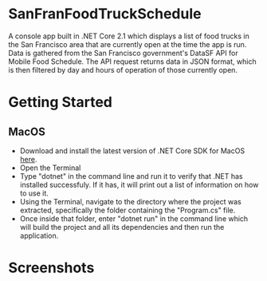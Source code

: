 # SanFranFoodTruckSchedule
A console app built in .NET Core 2.1 which displays a list of food trucks in the San Francisco area that are currently open at the time the app is run. Data is gathered from the San Francisco government's DataSF API for Mobile Food Schedule. The API request returns data in JSON format, which is then filtered by day and hours of operation of those currently open.

# Getting Started
## MacOS
* Download and install the latest version of .NET Core SDK for MacOS [here](https://dotnet.microsoft.com/download?initial-os=macos).
* Open the Terminal
* Type "dotnet" in the command line and run it to verify that .NET has installed successfuly. If it has, it will print out a list of information on how to use it.
* Using the Terminal, navigate to the directory where the project was extracted, specifically the folder containing the "Program.cs" file.
* Once inside that folder, enter "dotnet run" in the command line which will build the project and all its dependencies and then run the application.

# Screenshots
![]()
